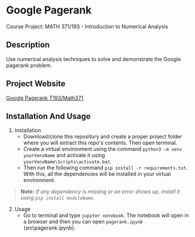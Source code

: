 # Google Pagerank
  Course Project: MATH 371/193 - Introduction to Numerical Analysis
 
## Description
   Use numerical analysis techniques to solve and demonstrate the Google pagerank problem.

## Project Website
[Google Pagerank T193/Math371](https://googlepagerankt193math371.imfast.io/ProjectWebsite.html)

## Installation And Usage
1. Installation
   - Download/clone this repository and create a proper project folder where you will extract this repo's contents. Then open terminal.
   - Create a virtual environment using the command ````python3 -m venv yourVenvName```` and activate it using ````yourVenvName\Scripts\activate.bat````.
   - Then run the following command ````pip install -r requirements.txt````. With this, all the dependencies will be installed in your virtual environment. 
> **Note:** *If any dependency is missing or an error shows up, install it using ````pip install moduleName````*.

2. Usage
   - Go to terminal and type ````jupyter notebook````. The notebook will open in a browser and then you can open ````pagerank.ipynb```` (src\pagerank.ipynb).
